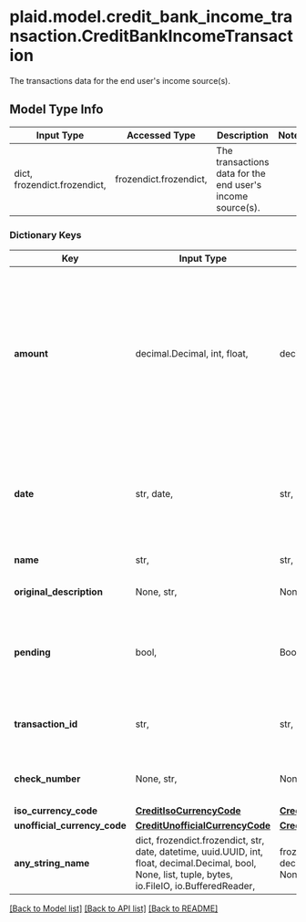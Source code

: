 # plaid.model.credit_bank_income_transaction.CreditBankIncomeTransaction

The transactions data for the end user's income source(s).

## Model Type Info
Input Type | Accessed Type | Description | Notes
------------ | ------------- | ------------- | -------------
dict, frozendict.frozendict,  | frozendict.frozendict,  | The transactions data for the end user&#x27;s income source(s). | 

### Dictionary Keys
Key | Input Type | Accessed Type | Description | Notes
------------ | ------------- | ------------- | ------------- | -------------
**amount** | decimal.Decimal, int, float,  | decimal.Decimal,  | The settled value of the transaction, denominated in the transactions&#x27;s currency as stated in &#x60;iso_currency_code&#x60; or &#x60;unofficial_currency_code&#x60;. Positive values when money moves out of the account; negative values when money moves in. For example, credit card purchases are positive; credit card payment, direct deposits, and refunds are negative. | [optional] 
**date** | str, date,  | str,  | For pending transactions, the date that the transaction occurred; for posted transactions, the date that the transaction posted. Both dates are returned in an ISO 8601 format (YYYY-MM-DD). | [optional] value must conform to RFC-3339 full-date YYYY-MM-DD
**name** | str,  | str,  | The merchant name or transaction description. | [optional] 
**original_description** | None, str,  | NoneClass, str,  | The string returned by the financial institution to describe the transaction. | [optional] 
**pending** | bool,  | BoolClass,  | When true, identifies the transaction as pending or unsettled. Pending transaction details (name, type, amount, category ID) may change before they are settled. | [optional] 
**transaction_id** | str,  | str,  | The unique ID of the transaction. Like all Plaid identifiers, the &#x60;transaction_id&#x60; is case sensitive. | [optional] 
**check_number** | None, str,  | NoneClass, str,  | The check number of the transaction. This field is only populated for check transactions. | [optional] 
**iso_currency_code** | [**CreditIsoCurrencyCode**](CreditIsoCurrencyCode.md) | [**CreditIsoCurrencyCode**](CreditIsoCurrencyCode.md) |  | [optional] 
**unofficial_currency_code** | [**CreditUnofficialCurrencyCode**](CreditUnofficialCurrencyCode.md) | [**CreditUnofficialCurrencyCode**](CreditUnofficialCurrencyCode.md) |  | [optional] 
**any_string_name** | dict, frozendict.frozendict, str, date, datetime, uuid.UUID, int, float, decimal.Decimal, bool, None, list, tuple, bytes, io.FileIO, io.BufferedReader,  | frozendict.frozendict, str, decimal.Decimal, BoolClass, NoneClass, tuple, bytes, FileIO | any string name can be used but the value must be the correct type | [optional]

[[Back to Model list]](../../README.md#documentation-for-models) [[Back to API list]](../../README.md#documentation-for-api-endpoints) [[Back to README]](../../README.md)

